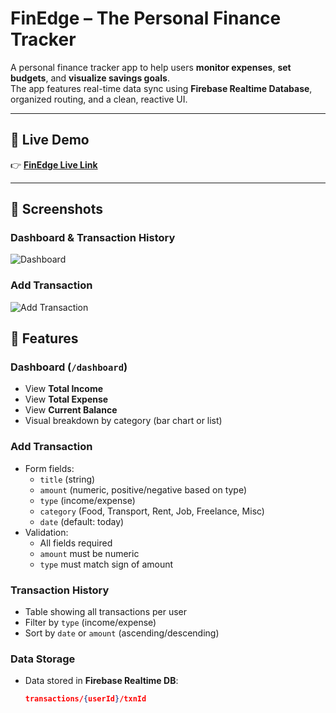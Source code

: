 # FinEdge – The Personal Finance Tracker

A personal finance tracker app to help users **monitor expenses**, **set budgets**, and **visualize savings goals**.  
The app features real-time data sync using **Firebase Realtime Database**, organized routing, and a clean, reactive UI.

---

## 🚀 Live Demo

👉 [**FinEdge Live Link**](https://t6xsjl.csb.app/)  

---

## 📸 Screenshots

### Dashboard & Transaction History
![Dashboard](/FinEdge/dashboard.png)

### Add Transaction
![Add Transaction](/FinEdge/add_transaction.png)

## 📝 Features

### Dashboard (`/dashboard`)

- View **Total Income**
- View **Total Expense**
- View **Current Balance**
- Visual breakdown by category (bar chart or list)

### Add Transaction

- Form fields:
  - `title` (string)
  - `amount` (numeric, positive/negative based on type)
  - `type` (income/expense)
  - `category` (Food, Transport, Rent, Job, Freelance, Misc)
  - `date` (default: today)
- Validation:
  - All fields required
  - `amount` must be numeric
  - `type` must match sign of amount

### Transaction History

- Table showing all transactions per user
- Filter by `type` (income/expense)
- Sort by `date` or `amount` (ascending/descending)

### Data Storage

- Data stored in **Firebase Realtime DB**:
  ```json
  transactions/{userId}/txnId
